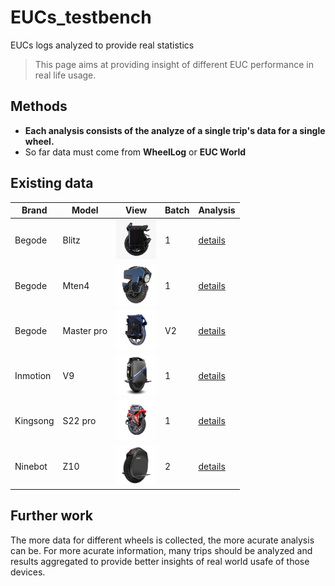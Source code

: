 # EUCs_testbench
EUCs logs analyzed to provide real statistics

> This page aims at providing insight of different EUC performance in real life usage.

## Methods

- **Each analysis consists of the analyze of a single trip's data for a single wheel.**
- So far data must come from **WheelLog** or **EUC World**



## Existing data


| Brand    | Model      | View                                                        | Batch | Analysis                               |
|----------|------------|-------------------------------------------------------------|-------|------------------------------------|
| Begode   | Blitz      | <img src="imgs/wheels/portrait/blitz.webp" alt="drawing" width="64"/>       | 1     | [details](analysis/blitz.md)       |
| Begode   | Mten4      | <img src="imgs/wheels/portrait/mten4.webp" alt="drawing" width="64"/>       | 1     | [details](analysis/mten4.md)       |
| Begode   | Master pro | <img src="imgs/wheels/portrait/masterproV2.webp" alt="drawing" width="64"/> | V2    | [details](analysis/master_pro_V2.md) |
| Inmotion | V9         | <img src="imgs/wheels/portrait/v9.webp" alt="drawing" width="64"/>          | 1     | [details](analysis/v9.md)          |
| Kingsong | S22 pro    | <img src="imgs/wheels/portrait/s22.webp" alt="drawing" width="64"/>         | 1     | [details](analysis/s22pro.md)      |
| Ninebot  | Z10        | <img src="imgs/wheels/portrait/z10.webp" alt="drawing" width="64"/>         | 2     | [details](analysis/z10.md)         |


## Further work

The more data for different wheels is collected, the more acurate analysis can be.
For more acurate information, many trips should be analyzed and results aggregated to provide better insights of real world usafe of those devices.

